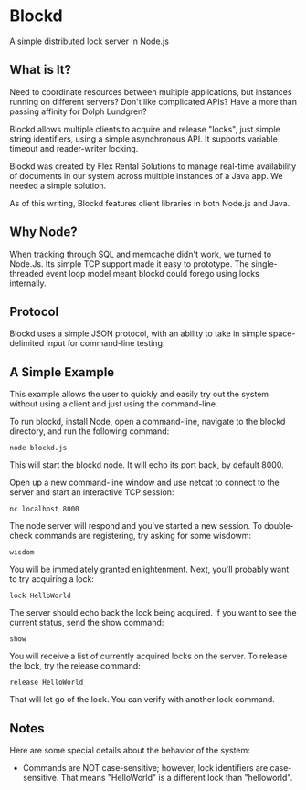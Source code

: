 Blockd
=============
A simple distributed lock server in Node.js

What is It?
-------------
Need to coordinate resources between multiple applications, but instances running on different servers? Don't like complicated APIs? Have a more than passing affinity for Dolph Lundgren?

Blockd allows multiple clients to acquire and release "locks", just simple string identifiers, using a simple asynchronous API. It supports variable timeout and reader-writer locking.

Blockd was created by Flex Rental Solutions to manage real-time availability of documents in our system across multiple instances of a Java app. We needed a simple solution.

As of this writing, Blockd features client libraries in both Node.js and Java.

Why Node?
-------------
When tracking through SQL and memcache didn't work, we turned to Node.Js. Its simple TCP support made it easy to prototype. The single-threaded event loop model meant blockd could forego using locks internally.

Protocol
-------------
Blockd uses a simple JSON protocol, with an ability to take in simple space-delimited input for command-line testing.

A Simple Example
-------------
This example allows the user to quickly and easily try out the system without using a client and just using the command-line.

To run blockd, install Node, open a command-line, navigate to the blockd directory, and run the following command:

```
node blockd.js
```

This will start the blockd node. It will echo its port back, by default 8000.

Open up a new command-line window and use netcat to connect to the server and start an interactive TCP session:

```
nc localhost 8000
```

The node server will respond and you've started a new session. To double-check commands are registering, try asking for some wisdowm:

```
wisdom
```

You will be immediately granted enlightenment. Next, you'll probably want to try acquiring a lock:

```
lock HelloWorld
```

The server should echo back the lock being acquired. If you want to see the current status, send the show command:

```
show
```
You will receive a list of currently acquired locks on the server. To release the lock, try the release command:

```
release HelloWorld
```

That will let go of the lock. You can verify with another lock command.

Notes
-------------
Here are some special details about the behavior of the system:

* Commands are NOT case-sensitive; however, lock identifiers are case-sensitive. That means "HelloWorld" is a different lock than "helloworld".
